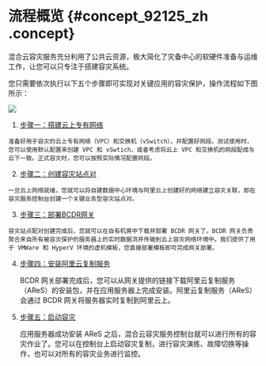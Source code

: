 # 流程概览 {#concept_92125_zh .concept}

混合云容灾服务充分利用了公共云资源，极大简化了灾备中心的软硬件准备与运维工作，让您可以只专注于搭建容灾系统。

您只需要依次执行以下五个步骤即可实现对关键应用的容灾保护，操作流程如下图所示：

![](http://static-aliyun-doc.oss-cn-hangzhou.aliyuncs.com/assets/img/64151/154380667233183_zh-CN.png)

1.   [步骤一：搭建云上专有网络](cn.zh-CN/.md#) 

    准备好用于容灾的云上专有网络（VPC）和交换机（vSwitch），并配置好网段。测试使用时，您可以使用默认配置来创建 VPC 和 vSwtich，或者考虑将云上 VPC 和交换机的网段配成与云下一致。正式容灾时，您可以按照实际情况配置网段。

2.   [步骤二：创建容灾站点对](cn.zh-CN/.md#) 

    一旦云上网络就绪，您就可以将自建数据中心环境与阿里云上创建好的网络建立容灾关联，即在容灾服务控制台创建一个关键业务型容灾站点对。

3.   [步骤三：部署BCDR网关](cn.zh-CN/.md#) 

    容灾站点配对创建完成后，您就可以在自有机房中下载并部署 BCDR 网关了。BCDR 网关负责聚合来自所有被容灾保护的服务器上的实时数据流并传输到云上容灾网络环境中。我们提供了用于 VMWare 和 HyperV 环境的虚机模板，您直接部署模板即可完成网关部署。

4.  [步骤四：安装阿里云复制服务](cn.zh-CN/.md#) 

    BCDR 网关部署完成后，您可以从网关提供的链接下载阿里云复制服务（AReS）的安装包，并在应用服务器上完成安装。阿里云复制服务（AReS）会通过 BCDR 网关将服务器实时复制到阿里云上。

5.  [步骤五：启动容灾](cn.zh-CN/.md#) 

    应用服务器成功安装 AReS 之后，混合云容灾服务控制台就可以进行所有的容灾作业了。您可以在控制台上启动容灾复制，进行容灾演练、故障切换等操作，也可以对所有的容灾业务进行监控。


